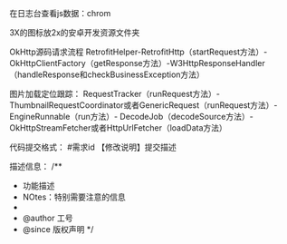 在日志台查看js数据：chrom

3X的图标放2x的安卓开发资源文件夹

OkHttp源码请求流程
RetrofitHelper-RetrofitHttp（startRequest方法）-OkHttpClientFactory（getResponse方法）-W3HttpResponseHandler（handleResponse和checkBusinessException方法）

图片加载定位跟踪：
RequestTracker（runRequest方法）-ThumbnailRequestCoordinator或者GenericRequest（runRequest方法）-EngineRunnable（run方法）-
DecodeJob（decodeSource方法）-OkHttpStreamFetcher或者HttpUrlFetcher（loadData方法）

代码提交格式： #需求id 【修改说明】提交描述

描述信息：
/**
 * 功能描述
 * NOtes：特别需要注意的信息
 * 
 * @author 工号
 * @since 版权声明
 */















